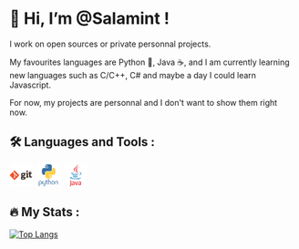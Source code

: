 # 👋 Hi, I’m @Salamint !

I work on open sources or private personnal projects.

My favourites languages are Python 🐍, Java ☕,
and I am currently learning new languages
such as C/C++, C# and maybe a day I could learn Javascript.

For now, my projects are personnal and I don't want to show them right now.

<!---
Warna38/Warna38 is a ✨ special ✨ repository because its `README.md` (this file) appears on your GitHub profile.
You can click the Preview link to take a look at your changes.
--->

## :hammer_and_wrench: Languages and Tools :

<div>
  <img src="https://github.com/devicons/devicon/blob/master/icons/git/git-original-wordmark.svg" title="Java" alt="Java" width="40" height="40"/>&nbsp;
  <img src="https://github.com/devicons/devicon/blob/master/icons/python/python-original-wordmark.svg" title="React" alt="React" width="40" height="40"/>&nbsp;
  <img src="https://github.com/devicons/devicon/blob/master/icons/java/java-original-wordmark.svg" title="Spring" alt="Spring" width="40" height="40"/>
</div>

## :fire: My Stats :

[![Top Langs](https://github-readme-stats.vercel.app/api/top-langs/?username=salamint&layout=compact&theme=vision-friendly-dark)](https://github.com/anuraghazra/github-readme-stats)
